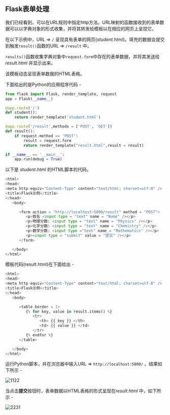 ## Flask表单处理

我们已经看到，可以在URL规则中指定http方法。URL映射的函数接收到的表单数据可以以字典对象的形式收集，并将其转发给模板以在相应的网页上呈现它。

在以下示例中，URL => `/` 呈现具有表单的网页(*student.html*)。填充的数据会提交到触发`result()`函数的URL => `/result` 中。

`results()`函数收集字典对象中`request.form`中存在的表单数据，并将其发送给*result.html* 并显示出来。

该模板动态呈现表单数据的HTML表格。

下面给出的是Python的应用程序代码 -

```python
from flask import Flask, render_template, request
app = Flask(__name__)

@app.route('/')
def student():
    return render_template('student.html')

@app.route('/result',methods = ['POST', 'GET'])
def result():
    if request.method == 'POST':
        result = request.form
        return render_template("result.html",result = result)

if __name__ == '__main__':
    app.run(debug = True)
```

以下是 *student.html* 的HTML脚本的代码。

```python
<html>
<head>
<meta http-equiv="Content-Type" content="text/html; charset=utf-8" />
<title>Flask示例</title>
</head>
   <body>

      <form action = "http://localhost:5000/result" method = "POST">
         <p>姓名 <input type = "text" name = "Name" /></p>
         <p>物理分数: <input type = "text" name = "Physics" /></p>
         <p>化学分数: <input type = "text" name = "Chemistry" /></p>
         <p>数学分数: <input type ="text" name = "Mathematics" /></p>
         <p><input type = "submit" value = "提交" /></p>
      </form>

   </body>
</html>
```

模板代码(result.html)在下面给出 -

```python
<html>
<head>
<meta http-equiv="Content-Type" content="text/html; charset=utf-8" />
<title>Flask示例</title>
</head>
   <body>

      <table border = 1>
         {% for key, value in result.items() %}
            <tr>
               <th> {{ key }} </th>
               <td> {{ value }} </td>
            </tr>
         {% endfor %}
      </table>

   </body>
</html>
```

运行Python脚本，并在浏览器中输入URL => `http://localhost:5000/` 。结果如下所示 -

![1122](C:\Users\T470P\Desktop\1122.png)

当点击**提交**按钮时，表单数据以HTML表格的形式呈现在*result.html* 中，如下所示 -

![2231](C:\Users\T470P\Desktop\2231.png)

